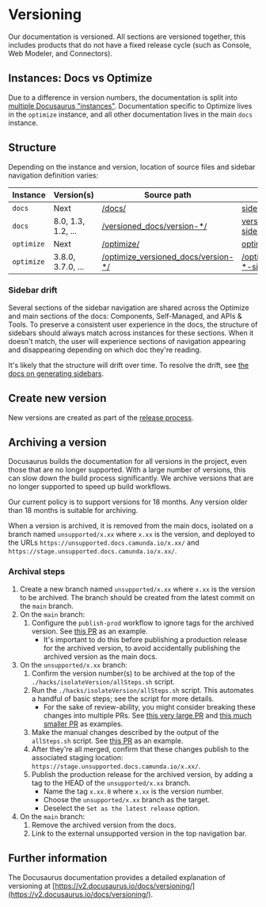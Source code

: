 # Versioning

Our documentation is versioned. All sections are versioned together, this includes products that do not have a fixed release cycle (such as Console, Web Modeler, and Connectors).

## Instances: Docs vs Optimize

Due to a difference in version numbers, the documentation is split into [multiple Docusaurus "instances"](https://docusaurus.io/docs/docs-multi-instance). Documentation specific to Optimize lives in the `optimize` instance, and all other documentation lives in the main `docs` instance.

## Structure

Depending on the instance and version, location of source files and sidebar navigation definition varies:

| Instance   | Version(s)         | Source path                                                         | Sidebars path                                                                            |
| ---------- | ------------------ | ------------------------------------------------------------------- | ---------------------------------------------------------------------------------------- |
| `docs`     | Next               | [/docs/](../docs/)                                                  | [sidebars.js](../sidebars.js)                                                            |
| `docs`     | 8.0, 1.3, 1.2, ... | [/versioned_docs/version-\*/](../versioned_docs/)                   | [versioned_sidebars/version-\*-sidebars.json](../versioned_sidebars/)                    |
| `optimize` | Next               | [/optimize/](../optimize/)                                          | [optimize_sidebars.js](../optimize_sidebars.js)                                          |
| `optimize` | 3.8.0, 3.7.0, ...  | [/optimize_versioned_docs/version-\*/](../optimize_versioned_docs/) | [/optimize_versioned_sidebars/version-\*-sidebars.json](../optimize_versioned_sidebars/) |

### Sidebar drift

Several sections of the sidebar navigation are shared across the Optimize and main sections of the docs: Components, Self-Managed, and APIs & Tools. To preserve a consistent user experience in the docs, the structure of sidebars should always match across instances for these sections. When it doesn't match, the user will experience sections of navigation appearing and disappearing depending on which doc they're reading.

It's likely that the structure will drift over time. To resolve the drift, see [the docs on generating sidebars](../hacks/generateOptimizeSidebars.md).

## Create new version

New versions are created as part of the [release process](/howtos/release-procedure.md).

## Archiving a version

Docusaurus builds the documentation for all versions in the project, even those that are no longer supported. With a large number of versions, this can slow down the build process significantly. We archive versions that are no longer supported to speed up build workflows.

Our current policy is to support versions for 18 months. Any version older than 18 months is suitable for archiving.

When a version is archived, it is removed from the main docs, isolated on a branch named `unsupported/x.xx` where `x.xx` is the version, and deployed to the URLs `https://unsupported.docs.camunda.io/x.xx/` and `https://stage.unsupported.docs.camunda.io/x.xx/`.

### Archival steps

1. Create a new branch named `unsupported/x.xx` where `x.xx` is the version to be archived. The branch should be created from the latest commit on the `main` branch.
2. On the `main` branch:
   1. Configure the `publish-prod` workflow to ignore tags for the archived version. See [this PR](https://github.com/camunda/camunda-docs/pull/2172) as an example.
      - It's important to do this before publishing a production release for the archived version, to avoid accidentally publishing the archived version as the main docs.
3. On the `unsupported/x.xx` branch:
   1. Confirm the version number(s) to be archived at the top of the `./hacks/isolateVersion/allSteps.sh` script.
   2. Run the `./hacks/isolateVersion/allSteps.sh` script. This automates a handful of basic steps; see the script for more details.
      - For the sake of review-ability, you might consider breaking these changes into multiple PRs. See [this very large PR](https://github.com/camunda/camunda-docs/pull/2165) and [this much smaller PR](https://github.com/camunda/camunda-docs/pull/2166) as examples.
   3. Make the manual changes described by the output of the `allSteps.sh` script. See [this PR](https://github.com/camunda/camunda-docs/pull/2167) as an example.
   4. After they're all merged, confirm that these changes publish to the associated staging location: `https://stage.unsupported.docs.camunda.io/x.xx/`.
   5. Publish the production release for the archived version, by adding a tag to the HEAD of the `unsupported/x.xx` branch.
      - Name the tag `x.xx.0` where `x.xx` is the version number.
      - Choose the `unsupported/x.xx` branch as the target.
      - Deselect the `Set as the latest release` option.
4. On the `main` branch:
   1. Remove the archived version from the docs.
   2. Link to the external unsupported version in the top navigation bar.

## Further information

The Docusaurus documentation provides a detailed explanation of versioning at [https://v2.docusaurus.io/docs/versioning/](https://v2.docusaurus.io/docs/versioning/).
